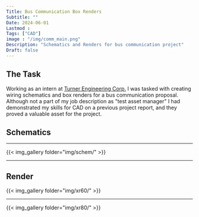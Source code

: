 ```yaml
---
Title: Bus Communication Box Renders 
Subtitle: ""
Date: 2024-06-01
Lastmod : 
Tags: ["CAD"]
image : "/img/comm_main.png"
Description: "Schematics and Renders for bus communication project"
Draft: false
---
```


## The Task

Working as an intern at [Turner Engineering Corp.](https://turner-engineering.com/) I was tasked with creating wiring schematics and box renders for a bus communication proposal. Although not a part of my job description as "test asset manager" I had demonstrated my skills for CAD on a previous project report, and they proved a valuable asset for the project. 

## Schematics
---
{{< img_gallery  folder="img/schem/" >}}
***

## Render

{{< img_gallery  folder="img/xr60/" >}}

***

{{< img_gallery  folder="img/xr80/" >}}  
<br>


